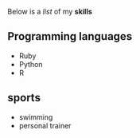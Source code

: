 Below is a *list* of my **skills**

## Programming languages
- Ruby
- Python
- R

## sports
- swimming
- personal trainer



